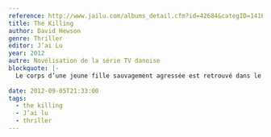 ```yaml
---
reference: http://www.jailu.com/albums_detail.cfm?id=42684&categID=1416
title: The Killing
author: David Hewson
genre: Thriller
editor: J’ai Lu
year: 2012
autre: Novélisation de la série TV danoise
blockquote: |-
  Le corps d’une jeune fille sauvagement agressée est retrouvé dans le coffre d’une voiture au fond d’un lac : Entre la famille ébranlée et un politicien en lice pour la mairie, la police croise indices et alibis. 20 jours d’investigation qui vont changer le cours de leurs vies ! « The Killing, une passion mondiale ! » Les Inrockuptibles « Avec son talent impressionnant, David Hewson est un maître du style. » Jeffery Deaver
  
date: 2012-09-05T21:33:00
tags:
  - the killing
  - J’ai lu
  - thriller
---
```

